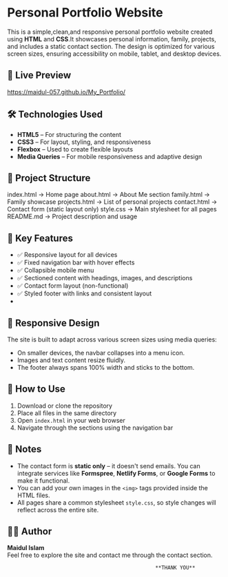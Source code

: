 # Personal Portfolio Website

This is a simple,clean,and responsive personal portfolio website created using **HTML** and **CSS**.It showcases personal information, family, projects, and includes a static contact section. The design is optimized for various screen sizes, ensuring accessibility on mobile, tablet, and desktop devices.

## 🔗 Live Preview

https://maidul-057.github.io/My_Portfolio/


## 🛠️ Technologies Used

- **HTML5** – For structuring the content 
- **CSS3** – For layout, styling, and responsiveness  
- **Flexbox** – Used to create flexible layouts  
- **Media Queries** – For mobile responsiveness and adaptive design  

## 📁 Project Structure

index.html → Home page
about.html → About Me section
family.html → Family showcase
projects.html → List of personal projects
contact.html → Contact form (static layout only)
style.css → Main stylesheet for all pages
README.md → Project description and usage

## 🎯 Key Features

- ✅ Responsive layout for all devices  
- ✅ Fixed navigation bar with hover effects  
- ✅ Collapsible mobile menu  
- ✅ Sectioned content with headings, images, and descriptions  
- ✅ Contact form layout (non-functional)  
- ✅ Styled footer with links and consistent layout
- 
## 📱 Responsive Design

The site is built to adapt across various screen sizes using media queries:
- On smaller devices, the navbar collapses into a menu icon.
- Images and text content resize fluidly.
- The footer always spans 100% width and sticks to the bottom.

## 🚀 How to Use

1. Download or clone the repository  
2. Place all files in the same directory  
3. Open `index.html` in your web browser  
4. Navigate through the sections using the navigation bar  

## 📌 Notes

- The contact form is **static only** – it doesn't send emails. You can integrate services like **Formspree**, **Netlify Forms**, or **Google Forms** to make it functional.
- You can add your own images in the `<img>` tags provided inside the HTML files.
- All pages share a common stylesheet `style.css`, so style changes will reflect across the entire site.

## 🙋‍♂️ Author

**Maidul Islam**  
Feel free to explore the site and contact me through the contact section.

                                                    **THANK YOU**

